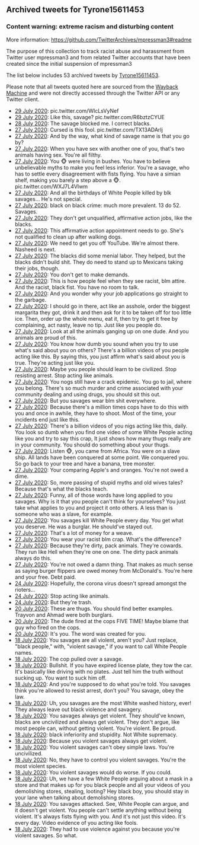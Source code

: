 ## Archived tweets for Tyrone15611453
### Content warning: extreme racism and disturbing content
More information: https://github.com/TwitterArchives/mpressman3#readme

The purpose of this collection to track racist abuse and harassment from Twitter user mpressman3 and from related Twitter accounts that have been created since the initial suspension of mpressman3

The list below includes 53 archived tweets by
[Tyrone15611453](https://twitter.com/Tyrone15611453).



Please note that all tweets quoted here are sourced from the
[Wayback Machine](https://web.archive.org) and were not directly accessed through the Twitter API or
any Twitter client.



* [29 July 2020](https://web.archive.org/web/20200729031944/https://twitter.com/Tyrone15611453/status/1288313159703572480): pic.twitter.com/WIcLsVyNef
* [29 July 2020](https://web.archive.org/web/20200729031944/https://twitter.com/Tyrone15611453/status/1288313159703572480): Like this, savage? pic.twitter.com/R6bztzCYUE
* [28 July 2020](https://web.archive.org/web/20200728072838/https://twitter.com/Tyrone15611453/status/1288013260030189569): The savage blocked me. I correct blacks.
* [27 July 2020](https://web.archive.org/web/20200727211019/https://twitter.com/Tyrone15611453/status/1287857757920559104): Cursed is this fool. pic.twitter.com/TX13ADArIj
* [27 July 2020](https://web.archive.org/web/20200727210704/https://twitter.com/Tyrone15611453/status/1287857024051675138): And by the way, what kind of savage name is that you go by?
* [27 July 2020](https://web.archive.org/web/20200727210653/https://twitter.com/Tyrone15611453/status/1287856816253210627): When you have sex with another one of you, that's two animals having sex. You're all filthy.
* [27 July 2020](https://web.archive.org/web/20200727210502/https://twitter.com/Tyrone15611453/status/1287856448853213190): You 🐵 were living in bushes. You have to believe unbelievable myths to make you feel less inferior. You're a savage, who has to settle every disagreement with fists flying. You have a simian shelf, making you barely a step above a 🐵. pic.twitter.com/WXJ7L4VIwm
* [27 July 2020](https://web.archive.org/web/20200727071009/https://twitter.com/Tyrone15611453/status/1287646310682828800): And all the birthdays of White People killed by blk savages... He's not special.
* [27 July 2020](https://web.archive.org/web/20200727070850/https://twitter.com/Tyrone15611453/status/1287645864886968323): black on black crime: much more prevalent. 13 do 52. Savages.
* [27 July 2020](https://web.archive.org/web/20200727070223/https://twitter.com/Tyrone15611453/status/1287644368954949632): They don't get unqualified, affirmative action jobs, like the blacks.
* [27 July 2020](https://web.archive.org/web/20200727070122/https://twitter.com/Tyrone15611453/status/1287644178722299904): This affirmative action appointment needs to go. She's not qualified to clean up after walking dogs.
* [27 July 2020](https://web.archive.org/web/20200727065919/https://twitter.com/Tyrone15611453/status/1287643617419501569): We need to get you off YouTube. We're almost there. Nasheed is next.
* [27 July 2020](https://web.archive.org/web/20200727065758/https://twitter.com/Tyrone15611453/status/1287643323012984832): The blacks did some menial labor. They helped, but the blacks didn't build shit. They do need to stand up to Mexicans taking their jobs, though.
* [27 July 2020](https://web.archive.org/web/20200727065609/https://twitter.com/Tyrone15611453/status/1287642800255885312): You don't get to make demands.
* [27 July 2020](https://web.archive.org/web/20200727065502/https://twitter.com/Tyrone15611453/status/1287642548236935168): This is how people feel when they see racist, blm attire. And the racist, black fist. You have no room to talk.
* [27 July 2020](https://web.archive.org/web/20200727065211/https://twitter.com/Tyrone15611453/status/1287641731840843777): And you wonder why your job applications go straight to the garbage.
* [27 July 2020](https://web.archive.org/web/20200727064829/https://twitter.com/Tyrone15611453/status/1287640882343219206): I should go in there, act like an asshole, order the biggest margarita they got, drink it and then ask for it to be taken off for too little ice. Then, order up the whole menu, eat it, then try to get it free by complaining, act nasty, leave no tip. Just like you people do.
* [27 July 2020](https://web.archive.org/web/20200727064316/https://twitter.com/Tyrone15611453/status/1287639486072004609): Look at all the animals ganging up on one dude. And you animals are proud of this.
* [27 July 2020](https://web.archive.org/web/20200727064048/https://twitter.com/Tyrone15611453/status/1287638999205580805): You know how dumb you sound when you try to use what's said about you on others? There's a billion videos of you people acting like this. By saying this, you just affirm what's said about you is true. They're acting just like you.
* [27 July 2020](https://web.archive.org/web/20200727063415/https://twitter.com/Tyrone15611453/status/1287637312134840320): Maybe you people should learn to be civilized. Stop resisting arrest. Stop acting like animals.
* [27 July 2020](https://web.archive.org/web/20200727063253/https://twitter.com/Tyrone15611453/status/1287636880427749377): You nogs still have a crack epidemic. You go to jail, where you belong. There's so much murder and crime associated with your community dealing and using drugs, you should sit this out.
* [27 July 2020](https://web.archive.org/web/20200727063101/https://twitter.com/Tyrone15611453/status/1287636350494179328): But you savages wear blm shit everywhere.
* [27 July 2020](https://web.archive.org/web/20200727062914/https://twitter.com/Tyrone15611453/status/1287635890064568320): Because there's a million times cops have to do this with you and once in awhile, they have to shoot. Most of the time, your incidents end just like this.
* [27 July 2020](https://web.archive.org/web/20200727062646/https://twitter.com/Tyrone15611453/status/1287635476938203137): There's a billion videos of you nigs acting like this, daily. You look so dumb when you find one video of some White People acting like you and try to say this crap, It just shows how many thugs really are in your community. You should do something about your thugs.
* [27 July 2020](https://web.archive.org/web/20200727062329/https://twitter.com/Tyrone15611453/status/1287634503633174529): Listen 🐵, you came from Africa. You were on a slave ship. All lands have been conquered at some point. We conquered you. So go back to your tree and have a banana, tree monster.
* [27 July 2020](https://web.archive.org/web/20200727062032/https://twitter.com/Tyrone15611453/status/1287633848587759616): Your comparing Apple's and oranges. You're not owed a dime.
* [27 July 2020](https://web.archive.org/web/20200727022620/https://twitter.com/Tyrone15611453/status/1287574945988517889): So, more passing of stupid myths and old wives tales? Because that's what the blacks teach.
* [27 July 2020](https://web.archive.org/web/20200727022119/https://twitter.com/Tyrone15611453/status/1287573544700989440): Funny, all of those words have long applied to you savages. Why is it that you people can't think for yourselves? You just take what applies to you and project it onto others. A less than is someone who was a slave, for example.
* [27 July 2020](https://web.archive.org/web/20200727021649/https://twitter.com/Tyrone15611453/status/1287572468778049536): You savages kill White People every day. You get what you deserve. He was a burglar. He should've stayed out.
* [27 July 2020](https://web.archive.org/web/20200727021445/https://twitter.com/Tyrone15611453/status/1287572037096087553): That's a lot of money for a weave.
* [27 July 2020](https://web.archive.org/web/20200727021405/https://twitter.com/Tyrone15611453/status/1287571828567932928): You wear your racist blm crap. What's the difference?
* [27 July 2020](https://web.archive.org/web/20200727021218/https://twitter.com/Tyrone15611453/status/1287571441987330049): Because they're dirty, pack animals. They're cowards. They run like Hell when they're one on one. The dirty pack animals always do this.
* [27 July 2020](https://web.archive.org/web/20200727020924/https://twitter.com/Tyrone15611453/status/1287570630825607170): You're not owed a damn thing. That makes as much sense as saying burger flippers are owed money from McDonald's. You're here and your free. Debt paid.
* [24 July 2020](https://web.archive.org/web/20200725041930/https://twitter.com/Tyrone15611453/status/1286797959577899008): Hopefully, the corona virus doesn't spread amongst the rioters...
* [24 July 2020](https://web.archive.org/web/20200725040845/https://twitter.com/Tyrone15611453/status/1286797708624384000): Stop acting like animals.
* [24 July 2020](https://web.archive.org/web/20200725000319/https://twitter.com/Tyrone15611453/status/1286797094146252800): But they're trash.
* [20 July 2020](https://web.archive.org/web/20200720090531/https://twitter.com/Tyrone15611453/status/1285121188000407555): These are thugs. You should find better examples. Trayvon and Ahmad were both burglars.
* [20 July 2020](https://web.archive.org/web/20200720084830/https://twitter.com/Tyrone15611453/status/1285120320995840000): The dude fired at the cops FIVE TIME! Maybe blame that guy who fired on the cops.
* [20 July 2020](https://web.archive.org/web/20200720091304/https://twitter.com/Tyrone15611453/status/1285119409439354887): It's you. The word was created for you.
* [18 July 2020](https://web.archive.org/web/20200718041006/https://twitter.com/Tyrone15611453/status/1284331359058698240): You savages are all violent, aren't you? Just replace, "black people," with, "violent savage," if you want to call White People names.
* [18 July 2020](https://web.archive.org/web/20200718042445/https://twitter.com/Tyrone15611453/status/1284330650296889345): The cop pulled over a savage.
* [18 July 2020](https://web.archive.org/web/20200718045613/https://twitter.com/Tyrone15611453/status/1284330048565149696): Bullshit. If you have expired license plate, they tow the car. It's basically like driving with no plates. Just tell him the truth without sucking up. You want to suck him off.
* [18 July 2020](https://web.archive.org/web/20200718052936/https://twitter.com/Tyrone15611453/status/1284329641218539520): And you're supposed to do what you're told. You savages think you're allowed to resist arrest, don't you? You savage, obey the law.
* [18 July 2020](https://web.archive.org/web/20200718070540/https://twitter.com/Tyrone15611453/status/1284329248094859264): Uh, you savages are the most White washed history, ever! They always leave out black violence and savagery.
* [18 July 2020](https://web.archive.org/web/20200718045359/https://twitter.com/Tyrone15611453/status/1284328520202817536): You savages always get violent. They should've known, blacks are uncivilized and always get violent. They don't argue, like most people can, without getting violent. You're violent. Be proud.
* [18 July 2020](https://web.archive.org/web/20200718034839/https://twitter.com/Tyrone15611453/status/1284327904600567808): black inferiority and stupidity. Not White supremacy.
* [18 July 2020](https://web.archive.org/web/20200718052408/https://twitter.com/Tyrone15611453/status/1284327704561618951): Because you violent savages always get violent.
* [18 July 2020](https://web.archive.org/web/20200718044323/https://twitter.com/Tyrone15611453/status/1284327073012744192): You violent savages can't obey simple laws. You're uncivilized.
* [18 July 2020](https://web.archive.org/web/20200718041042/https://twitter.com/Tyrone15611453/status/1284326603481403392): No, they have to control you violent savages. You're the most violent species.
* [18 July 2020](https://web.archive.org/web/20200718033548/https://twitter.com/Tyrone15611453/status/1284326401076862983): You violent savages would do worse. If you could.
* [18 July 2020](https://web.archive.org/web/20200718075830/https://twitter.com/Tyrone15611453/status/1284326200740139008): Uh, we have a few White People arguing about a mask in a store and that makes up for you black people and all your videos of you demolishing stores, stealing, looting? Hey black boy, you should stay in your lane when talking about demolishing stores.
* [18 July 2020](https://web.archive.org/web/20200718044943/https://twitter.com/Tyrone15611453/status/1284324867031146497): You savages attacked. See, White People can argue, and it doesn't get violent. You people can't settle anything without being violent. It's always fists flying with you. And it's not just this video. It's every day. Video evidence of you acting like fools.
* [18 July 2020](https://web.archive.org/web/20200718034822/https://twitter.com/Tyrone15611453/status/1284324194629627904): They had to use violence against you because you're violent savages. So what.
